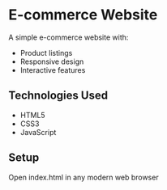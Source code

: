 # E-commerce Website

A simple e-commerce website with:
- Product listings
- Responsive design
- Interactive features

## Technologies Used
- HTML5
- CSS3
- JavaScript

## Setup
Open index.html in any modern web browser
